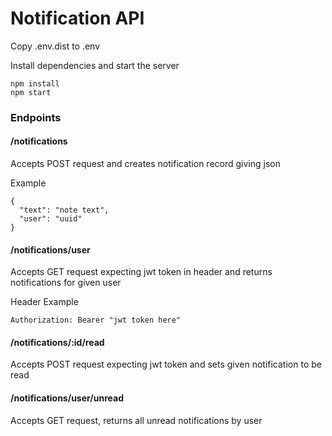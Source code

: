 # Notification API

Copy .env.dist to .env

Install dependencies and start the server
```
npm install
npm start
```


### Endpoints

#### /notifications
Accepts POST request and creates notification record giving json

Example
```
{
  "text": "note text",
  "user": "uuid"
}
```

#### /notifications/user
Accepts GET request expecting jwt token in header and returns notifications for given user

Header Example
```
Authorization: Bearer "jwt token here"
```

#### /notifications/:id/read
Accepts POST request expecting jwt token and sets given notification to be read


#### /notifications/user/unread
Accepts GET request, returns all unread notifications by user
